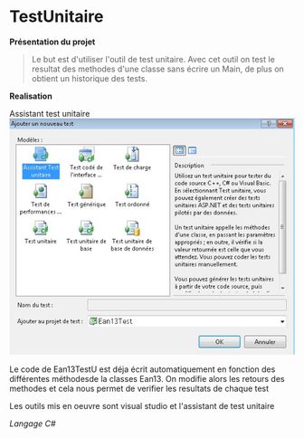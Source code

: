 # TestUnitaire

**Présentation du projet**
>Le but est d'utiliser l'outil de test unitaire. Avec cet outil on test le resultat des methodes d'une classe sans écrire un Main, 
de plus on obtient un historique des tests.

**Realisation**

Assistant test unitaire
![alt text](https://github.com/clurgen/TestUnitaire/blob/master/InterfaceTestUnitaire.jpg)

Le code de Ean13TestU est déja écrit automatiquement en fonction des différentes méthodesde la classes Ean13. 
On modifie alors les retours des methodes et cela nous permet de verifier les resultats de chaque test

Les outils mis en oeuvre sont visual studio et l'assistant de test unitaire

*Langage C#*
